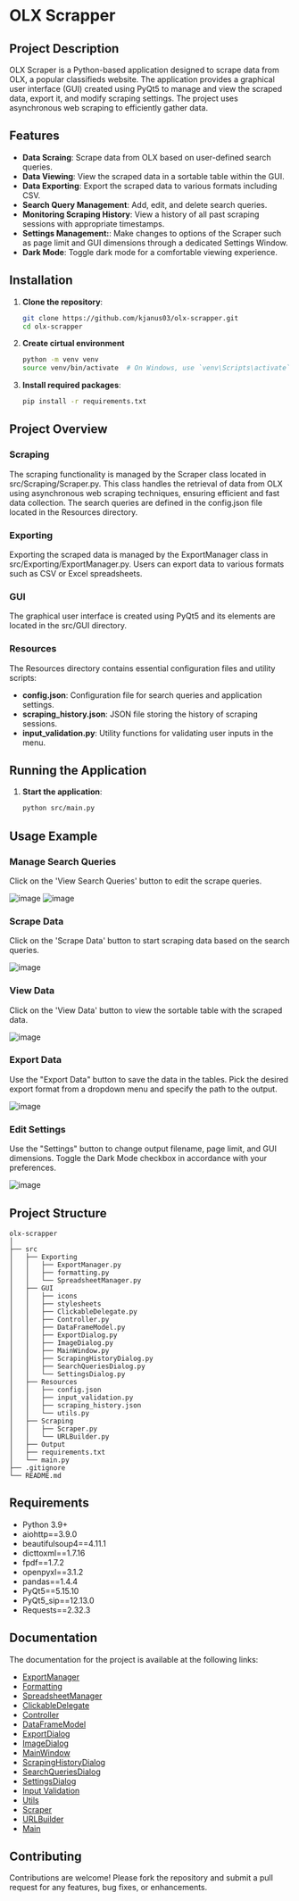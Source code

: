 # OLX Scrapper

## Project Description

OLX Scraper is a Python-based application designed to scrape data from OLX, a popular classifieds website. The application provides a graphical user interface (GUI) created using PyQt5 to manage and view the scraped data, export it, and modify scraping settings. The project uses asynchronous web scraping to efficiently gather data.

## Features

- **Data Scraing**: Scrape data from OLX based on user-defined search queries.
- **Data Viewing**: View the scraped data in a sortable table within the GUI.
- **Data Exporting**: Export the scraped data to various formats including CSV.
- **Search Query Management**: Add, edit, and delete search queries.
- **Monitoring Scraping History**: View a history of all past scraping sessions with appropriate timestamps.
- **Settings Management:**: Make changes to options of the Scraper such as page limit and GUI dimensions through a dedicated Settings Window.
- **Dark Mode**: Toggle dark mode for a comfortable viewing experience.

## Installation 

1. **Clone the repository**:
   ```bash
   git clone https://github.com/kjanus03/olx-scrapper.git
   cd olx-scrapper

   ```
  
2. **Create cirtual environment**
   ```bash
   python -m venv venv
   source venv/bin/activate  # On Windows, use `venv\Scripts\activate`
   ```

3. **Install required packages**:
   ```bash
   pip install -r requirements.txt
   ```

## Project Overview

### Scraping
The scraping functionality is managed by the Scraper class located in src/Scraping/Scraper.py. This class handles the retrieval of data from OLX using asynchronous web scraping techniques, ensuring efficient and fast data collection. The search queries are defined in the config.json file located in the Resources directory.

### Exporting
Exporting the scraped data is managed by the ExportManager class in src/Exporting/ExportManager.py. Users can export data to various formats such as CSV or Excel spreadsheets.

### GUI
The graphical user interface is created using PyQt5 and its elements are located in the src/GUI directory.

### Resources
The Resources directory contains essential configuration files and utility scripts:

- **config.json**: Configuration file for search queries and application settings.
- **scraping_history.json**: JSON file storing the history of scraping sessions.
- **input_validation.py**: Utility functions for validating user inputs in the menu.

## Running the Application

1. **Start the application**:
   ```bash
   python src/main.py
   ```

## Usage Example

### Manage Search Queries
Click on the 'View Search Queries' button to edit the scrape queries.

![image](https://github.com/kjanus03/olx-scrapper/assets/61358355/1c3d6de5-d9d9-4389-9063-1e909daa5477)
![image](https://github.com/kjanus03/olx-scrapper/assets/61358355/c8e4fac6-5cef-48f4-9c3c-7354483e6092)

### Scrape Data
Click on the 'Scrape Data' button to start scraping data based on the search queries.

![image](https://github.com/kjanus03/olx-scrapper/assets/61358355/e459ad0e-20c7-462d-8754-74cfebd3f14c)

### View Data
Click on the 'View Data' button to view the sortable table with the scraped data.

![image](https://github.com/kjanus03/olx-scrapper/assets/61358355/74538c80-409c-4a0c-94b3-0b9172f1fe9e)

### Export Data
Use the "Export Data" button to save the data in the tables. Pick the desired export format from a dropdown menu and specify the path to the output.

![image](https://github.com/kjanus03/olx-scrapper/assets/61358355/4731001a-3543-4830-9bf1-b969a70f36d6)

### Edit Settings
Use the "Settings" button to change output filename, page limit, and GUI dimensions. Toggle the Dark Mode checkbox in accordance with your preferences.

![image](https://github.com/kjanus03/olx-scrapper/assets/61358355/4a580b79-2ad6-4bd4-a632-ad491375dd5e)

## Project Structure

```
olx-scrapper
│
├── src
│   ├── Exporting
│   │   ├── ExportManager.py
│   │   ├── formatting.py
│   │   └── SpreadsheetManager.py
│   ├── GUI
│   │   ├── icons
│   │   ├── stylesheets
│   │   ├── ClickableDelegate.py
│   │   ├── Controller.py
│   │   ├── DataFrameModel.py
│   │   ├── ExportDialog.py
│   │   ├── ImageDialog.py
│   │   ├── MainWindow.py
│   │   ├── ScrapingHistoryDialog.py
│   │   ├── SearchQueriesDialog.py
│   │   └── SettingsDialog.py
│   ├── Resources
│   │   ├── config.json
│   │   ├── input_validation.py
│   │   ├── scraping_history.json
│   │   └── utils.py
│   ├── Scraping
│   │   ├── Scraper.py
│   │   └── URLBuilder.py
│   ├── Output
│   ├── requirements.txt
│   └── main.py
├── .gitignore 
└── README.md
```

## Requirements

- Python 3.9+
- aiohttp==3.9.0
- beautifulsoup4==4.11.1
- dicttoxml==1.7.16
- fpdf==1.7.2
- openpyxl==3.1.2
- pandas==1.4.4
- PyQt5==5.15.10
- PyQt5_sip==12.13.0
- Requests==2.32.3

## Documentation

The documentation for the project is available at the following links:

- [ExportManager](https://kjanus03.github.io/olx-scrapper/Exporting/Exporting.ExportManager.html)
- [Formatting](https://kjanus03.github.io/olx-scrapper/Exporting/Exporting.formatting.html)
- [SpreadsheetManager](https://kjanus03.github.io/olx-scrapper/Exporting/Exporting.SpreadsheetManager.html)
- [ClickableDelegate](https://kjanus03.github.io/olx-scrapper/GUI/GUI.ClickableDelegate.html)
- [Controller](https://kjanus03.github.io/olx-scrapper/GUI/GUI.Controller.html)
- [DataFrameModel](https://kjanus03.github.io/olx-scrapper/GUI/GUI.DataFrameModel.html)
- [ExportDialog](https://kjanus03.github.io/olx-scrapper/GUI/GUI.ExportDialog.html)
- [ImageDialog](https://kjanus03.github.io/olx-scrapper/GUI/GUI.ImageDialog.html)
- [MainWindow](https://kjanus03.github.io/olx-scrapper/GUI/GUI.MainWindow.html)
- [ScrapingHistoryDialog](https://kjanus03.github.io/olx-scrapper/GUI/GUI.ScrapingHistoryDialog.html)
- [SearchQueriesDialog](https://kjanus03.github.io/olx-scrapper/GUI/GUI.SearchQueriesDialog.html)
- [SettingsDialog](https://kjanus03.github.io/olx-scrapper/GUI/GUI.SettingsDialog.html)
- [Input Validation](https://kjanus03.github.io/olx-scrapper/Resources/Resources.input_validation.html)
- [Utils](https://kjanus03.github.io/olx-scrapper/Resources/Resources.utils.html)
- [Scraper](https://kjanus03.github.io/olx-scrapper/Scraping/Scraping.Scraper.html)
- [URLBuilder](https://kjanus03.github.io/olx-scrapper/Scraping/Scraping.URLBuilder.html)
- [Main](https://kjanus03.github.io/olx-scrapper/main.html)



## Contributing

Contributions are welcome! Please fork the repository and submit a pull request for any features, bug fixes, or enhancements.
